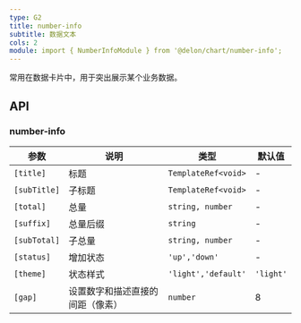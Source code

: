 ```yaml
---
type: G2
title: number-info
subtitle: 数据文本
cols: 2
module: import { NumberInfoModule } from '@delon/chart/number-info';
---
```


常用在数据卡片中，用于突出展示某个业务数据。

## API

### number-info

| 参数 | 说明 | 类型 | 默认值 |
|----|----|----|-----|
| `[title]` | 标题 | `TemplateRef<void>` | - |
| `[subTitle]` | 子标题 | `TemplateRef<void>` | - |
| `[total]` | 总量 | `string, number` | - |
| `[suffix]` | 总量后缀 | `string` | - |
| `[subTotal]` | 子总量 | `string, number` | - |
| `[status]` | 增加状态 | `'up','down'` | - |
| `[theme]` | 状态样式 | `'light','default'` | `'light'` |
| `[gap]` | 设置数字和描述直接的间距（像素） | `number` | 8 |
